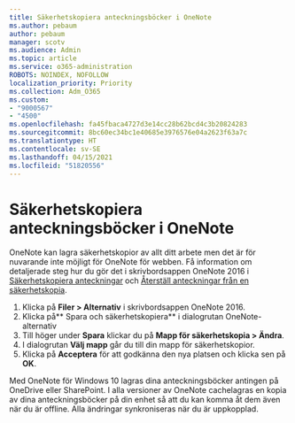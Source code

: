 ```yaml
---
title: Säkerhetskopiera anteckningsböcker i OneNote
ms.author: pebaum
author: pebaum
manager: scotv
ms.audience: Admin
ms.topic: article
ms.service: o365-administration
ROBOTS: NOINDEX, NOFOLLOW
localization_priority: Priority
ms.collection: Adm_O365
ms.custom:
- "9000567"
- "4500"
ms.openlocfilehash: fa45fbaca4727d3e14cc28b62bcd4c3b20824283
ms.sourcegitcommit: 8bc60ec34bc1e40685e3976576e04a2623f63a7c
ms.translationtype: HT
ms.contentlocale: sv-SE
ms.lasthandoff: 04/15/2021
ms.locfileid: "51820556"
---
```

# <a name="backup-notebooks-in-onenote"></a>Säkerhetskopiera anteckningsböcker i OneNote

OneNote kan lagra säkerhetskopior av allt ditt arbete men det är för nuvarande inte möjligt för OneNote för webben. Få information om detaljerade steg hur du gör det i skrivbordsappen OneNote 2016 i [Säkerhetskopiera anteckningar](https://support.office.com/article/back-up-notes-f58b34b0-611d-435e-87fa-7942a1767af4#id0eaabaaa=2016,_2013,_2010) och [Återställ anteckningar från en säkerhetskopia](https://support.microsoft.com/office/5daf9cb0-6769-4998-a5de-f044fdd0d831).

1. Klicka på **Filer > Alternativ** i skrivbordsappen OneNote 2016.
2. Klicka på** Spara och säkerhetskopiera** i dialogrutan OneNote-alternativ
3. Till höger under **Spara** klickar du på **Mapp för säkerhetskopia > Ändra**.
4. I dialogrutan **Välj mapp** går du till din mapp för säkerhetskopior.
5. Klicka på **Acceptera** för att godkänna den nya platsen och klicka sen på **OK**.

Med OneNote för Windows 10 lagras dina anteckningsböcker antingen på OneDrive eller SharePoint.  I alla versioner av OneNote cachelagras en kopia av dina anteckningsböcker på din enhet så att du kan komma åt dem även när du är offline. Alla ändringar synkroniseras när du är uppkopplad.
